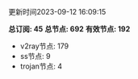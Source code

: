 更新时间2023-09-12 16:09:15

**总订阅: 45**
**总节点: 692**
**有效节点: 192**
- v2ray节点: 179
- ss节点: 9
- trojan节点: 4
